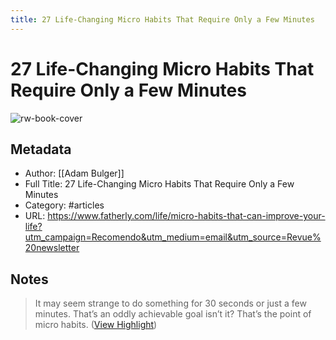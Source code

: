 ```yaml
---
title: 27 Life-Changing Micro Habits That Require Only a Few Minutes
---
```

# 27 Life-Changing Micro Habits That Require Only a Few Minutes

![rw-book-cover](https://imgix.bustle.com/uploads/image/2022/9/26/a89df78c-60a0-40ee-b86b-2a572242cd7d-gettyimages-604619026.jpg?w=1200&h=630&fit=crop&crop=faces&fm=jpg)

## Metadata
- Author: [[Adam Bulger]]
- Full Title: 27 Life-Changing Micro Habits That Require Only a Few Minutes
- Category: #articles
- URL: https://www.fatherly.com/life/micro-habits-that-can-improve-your-life?utm_campaign=Recomendo&utm_medium=email&utm_source=Revue%20newsletter

## Notes
> It may seem strange to do something for 30 seconds or just a few minutes. That’s an oddly achievable goal isn’t it? That’s the point of micro habits. ([View Highlight](https://read.readwise.io/read/01gt6q97cczmzjnzxgy2pn8v8j))


